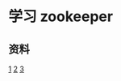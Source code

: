 # 学习 zookeeper

## 资料

[1](https://github.com/llohellohe/zookeeper)
[2](https://github.com/sleberknight/zookeeper-samples)
[3](https://www.youtube.com/watch?v=2RfBHqDWa60)